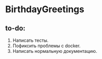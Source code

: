 # BirthdayGreetings

## to-do:
1. Написать тесты.
2. Пофиксить проблемы с docker. 
3. Написать нормальную документацию.